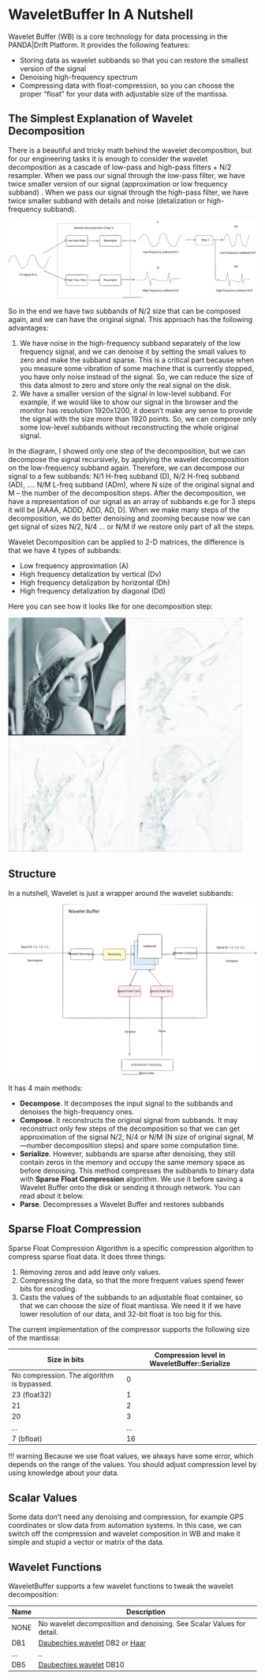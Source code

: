 # WaveletBuffer In A Nutshell

Wavelet Buffer (WB) is a core technology for data processing in the PANDA|Drift Platform. It provides the following
features:

* Storing data as wavelet subbands so that you can restore the smallest version of the signal
* Denoising high-frequency spectrum
* Compressing data with float-compression, so you can choose the proper “float” for your data with adjustable size of
  the mantissa.

## The Simplest Explanation of Wavelet Decomposition

There is a beautiful and tricky math behind the wavelet decomposition, but for our engineering tasks it is enough to
consider the wavelet decomposition as a cascade of low-pass and high-pass filters + N/2 resampler. When we pass our
signal through the low-pass filter, we have twice smaller version of our signal (approximation or low frequency subband)
. When we pass
our signal through the high-pass filter, we have twice smaller subband with details and noise (detalization or
high-frequency subband).

![Wavelet Decomposition](../img/WaveletDecomposition.drawio.svg)

So in the end we have two subbands of N/2 size that can be composed again, and we can have the original signal. This
approach has the following advantages:

1. We have noise in the high-frequency subband separately of the low frequency signal, and we can denoise it by setting
   the small values to zero and make the subband sparse. This is a critical part because when you measure some vibration
   of some machine that is currently stopped, you have only noise instead of the signal. So, we can reduce the size of
   this data almost to zero and store only the real signal on the disk.
2. We have a smaller version of the signal in low-level subband. For example, if we would like to show our signal in the
   browser and the monitor has resolution 1920x1200, it doesn’t make any sense to provide the signal with the size more
   than 1920 points. So, we can compose only some low-level subbands without reconstructing the whole original signal.

In the diagram, I showed only one step of the decomposition, but we can decompose the signal recursively, by applying
the wavelet decomposition on the low-frequency subband again. Therefore, we can decompose our signal to a few subbands:
N/1 H-freq subband (D), N/2 H-freq subband (AD), …. N/M L-freq subband (ADm), where N size of the original signal and M
– the number of the decomposition steps. After the decomposition, we have a representation of our signal as an array of
subbands e.ge for 3 steps it will be [AAAA, ADDD, ADD, AD, D]. When we make many steps of the decomposition, we do better
denoising and zooming because now we can get signal of sizes N/2, N/4 … or N/M if we restore only part of all the steps.

Wavelet Decomposition can be applied to 2-D matrices, the difference is that we have 4 types of subbands:

* Low frequency approximation (A)
* High frequency detalization by vertical (Dv)
* High frequency detalization by horizontal (Dh)
* High frequency detalization by diagonal (Dd)

Here you can see how it looks like for one decomposition step:

![Wavelet Decomposition 2D](../img/wavelet_2d.jpeg)

## Structure

In a nutshell, Wavelet is just a wrapper around the wavelet subbands:

![WaveletBuffer Structure](../img/WaveletBufferStructure.drawio.svg)

It has 4 main methods:

* **Decompose**. It decomposes the input signal to the subbands and denoises the high-frequency ones.
* **Compose**. It reconstructs the original signal from subbands. It may reconstruct only few steps of the decomposition
  so that we can get approximation of the signal N/2, N/4 or N/M (N size of original signal, M—number decomposition
  steps) and spare some computation time.
* **Serialize**. However, subbands are sparse after denoising, they still contain zeros in the memory and occupy the
  same memory space as before denoising. This method compresses the subbands to binary data with **Sparse Float
  Compression** algorithm. We use it before saving a Wavelet Buffer onto the disk or sending it through network. You can
  read about it below.
* **Parse**. Decompresses a Wavelet Buffer and restores subbands

## Sparse Float Compression

Sparse Float Compression Algorithm is a specific compression algorithm to compress sparse float data. It does three
things:

1. Removing zeros and add leave only values.
2. Compressing the data, so that the more frequent values spend fewer bits for encoding.
3. Casts the values of the subbands to an adjustable float container, so that we can choose the size of float mantissa.
   We need it if we have lower resolution of our data, and 32-bit float is too big for this.

The current implementation of the compressor supports the following size of the mantissa:

| Size in bits                               | Compression level in WaveletBuffer::Serialize |
|--------------------------------------------|-----------------------------------------------|
| No compression. The algorithm is bypassed. | 0                                             |
| 23 (float32)                               | 1                                             |
| 21                                         | 2                                             |
| 20                                         | 3                                             |
| ...                                        | ...                                           |
| 7 (bfloat)                                 | 16                                            |

!!! warning
Because we use float values, we always have some error, which depends on the range of the values. You should adjust
compression level by using knowledge about your data.

## Scalar Values

Some data don’t need any denoising and compression, for example GPS coordinates or slow data from automation systems. In
this case, we can switch off the compression and wavelet composition in WB and make it simple and stupid a vector or
matrix of the data.

## Wavelet Functions

WaveletBuffer supports a few wavelet functions to tweak the wavelet decomposition:

| Name | Description                                                                                                                      |
|------|----------------------------------------------------------------------------------------------------------------------------------|
| NONE | No wavelet decomposition and denoising. See Scalar Values  for detail.                                                           |
| DB1  | [Daubechies wavelet](https://en.wikipedia.org/wiki/Daubechies_wavelet) DB2 or [Haar](https://en.wikipedia.org/wiki/Haar_wavelet) |
| ...  | ..                                                                                                                               |
| DB5  | [Daubechies wavelet](https://en.wikipedia.org/wiki/Daubechies_wavelet) DB10                                                      |

